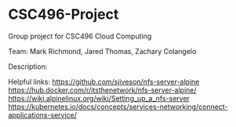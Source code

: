 # CSC496-Project
Group project for CSC496 Cloud Computing

Team:
Mark Richmond, Jared Thomas, Zachary Colangelo

Description:

Helpful links:
https://github.com/sjiveson/nfs-server-alpine
https://hub.docker.com/r/itsthenetwork/nfs-server-alpine/
https://wiki.alpinelinux.org/wiki/Setting_up_a_nfs-server
https://kubernetes.io/docs/concepts/services-networking/connect-applications-service/
